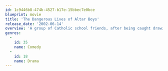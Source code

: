 ```yaml
---
id: 1c9446b8-474b-4527-b17e-15bbec7e0bce
blueprint: movie
title: 'The Dangerous Lives of Altar Boys'
release_date: '2002-06-14'
overview: 'A group of Catholic school friends, after being caught drawing an obscene comic book, plan a heist that will outdo their previous prank and make them local legends.'
genres:
  -
    id: 35
    name: Comedy
  -
    id: 18
    name: Drama
---
```

